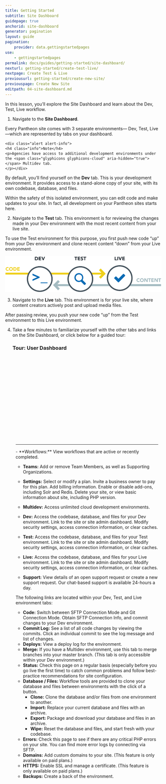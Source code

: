 ```yaml
---
title: Getting Started
subtitle: Site Dashboard
guidepage: true
anchorid: site-dashboard
generator: pagination
layout: guide
pagination:
    provider: data.gettingstartedpages
use:
    - gettingstartedpages
permalink: docs/guides/getting-started/site-dashboard/
nexturl: getting-started/create-test-live/
nextpage: Create Test & Live
previousurl: getting-started/create-new-site/
previouspage: Create New Site
editpath: 04-site-dashboard.md
---
```


In this lesson, you’ll explore the Site Dashboard and learn about the Dev, Test, Live workflow.

1. Navigate to the **Site Dashboard**.

  Every Pantheon site comes with 3 separate environments— <span class="glyphicons glyphicons-wrench" aria-hidden="true"></span> Dev, <span class="glyphicons glyphicons-equalizer" aria-hidden="true"></span> Test, <span class="glyphicons glyphicons-cardio" aria-hidden="true"></span> Live—which are represented by tabs on your dashboard.

    <div class="alert alert-info">
    <h4 class="info">Note</h4>
    <p>Agencies have access to additional development environments under the <span class="glyphicons glyphicons-cloud" aria-hidden="true"></span> Multidev tab.
    </p></div>

  By default, you’ll find yourself on the **<span class="glyphicons glyphicons-wrench" aria-hidden="true"></span> Dev** tab. This is your development environment. It provides access to a stand-alone copy of your site, with its own codebase, database, and files.

  Within the safety of this isolated environment, you can edit code and make updates to your site. In fact, all development on your Pantheon sites starts here.

2. Navigate to the **<span class="glyphicons glyphicons-equalizer" aria-hidden="true"></span> Test** tab. This environment is for reviewing the changes made in your <span class="glyphicons glyphicons-wrench" aria-hidden="true"></span> Dev environment with the most recent content from your live site.

To use the <span class="glyphicons glyphicons-equalizer" aria-hidden="true"></span> Test environment for this purpose, you first push new code “up” from your <span class="glyphicons glyphicons-wrench" aria-hidden="true"></span> Dev environment and clone recent content “down” from your <span class="glyphicons glyphicons-cardio" aria-hidden="true"></span> Live environment.

![Pantheon Workflow](/source/docs/assets/images/workflow.png)

3. Navigate to the **<span class="glyphicons glyphicons-cardio" aria-hidden="true"></span> Live** tab. This environment is for your live site, where content creators actively post and upload media files.

After passing review, you push your new code “up” from the <span class="glyphicons glyphicons-equalizer" aria-hidden="true"></span> Test environment to this <span class="glyphicons glyphicons-cardio" aria-hidden="true"></span> Live environment.

4. Take a few minutes to familiarize yourself with the other tabs and links on the <span class="glyphicons glyphicons-more-windows" aria-hidden="true"></span> Site Dashboard, or click below for a guided tour:

    <div class="panel panel-video" id="accordion">
      <div class="panel-heading panel-video-heading">
        <a class="accordion-toggle panel-video-title collapsed" data-toggle="collapse" data-parent="#accordion" data-proofer-ignore data-target="#user-dashboard-tour"><h3 class="panel-title panel-video-title" style="cursor:pointer;">Tour: User Dashboard</h3></a>
      </div>
    <div id="user-dashboard-tour" class="collapse" style="padding:10px;">
      <script src="//fast.wistia.com/embed/medias/hzsntt6bi2.jsonp" async></script><script src="//fast.wistia.com/assets/external/E-v1.js" async></script><div class="wistia_responsive_padding" style="padding:56.25% 0 0 0;position:relative;"><div class="wistia_responsive_wrapper" style="height:100%;left:0;position:absolute;top:0;width:100%;"><div class="wistia_embed wistia_async_hzsntt6bi2 videoFoam=true" style="height:100%;width:100%">&nbsp;</div></div></div>
    <hr>
    <div markdown="1">    
    - **Workflows:** View workflows that are active or recently completed.

    - **<span class="glyphicons glyphicons-groups" aria-hidden="true"></span> Teams:** Add or remove Team Members, as well as Supporting Organizations.

    - **<span class="glyphicons glyphicons-cogwheel" aria-hidden="true"></span> Settings:** Select or modify a plan. Invite a business owner to pay for this plan. Add billing information. Enable or disable add-ons, including Solr and Redis. Delete your site, or view basic information about site, including PHP version.

    - **<span class="glyphicons glyphicons-cloud" aria-hidden="true"></span> Multidev:** Access unlimited cloud development environments.

    - **<span class="glyphicons glyphicons-wrench" aria-hidden="true"></span> Dev:** Access the codebase, database, and files for your <span class="glyphicons glyphicons-wrench" aria-hidden="true"></span> Dev environment. Link to the site or site admin dashboard. Modify security settings, access connection information, or clear caches.

    - **<span class="glyphicons glyphicons-equalizer" aria-hidden="true"></span> Test:** Access the codebase, database, and files for your <span class="glyphicons glyphicons-equalizer" aria-hidden="true"></span> Test environment. Link to the site or site admin dashboard. Modify security settings, access connection information, or clear caches.

    - **<span class="glyphicons glyphicons-cardio" aria-hidden="true"></span> Live:** Access the codebase, database, and files for your <span class="glyphicons glyphicons-cardio" aria-hidden="true"></span> Live environment. Link to the site or site admin dashboard. Modify security settings, access connection information, or clear caches.

    - **<span class="glyphicons glyphicons-flag" aria-hidden="true"></span> Support:**  View details of an open support request or create a new support request. Our chat-based support is available 24-hours a day.

   The following links are located within your <span class="glyphicons glyphicons-wrench" aria-hidden="true"></span> Dev, <span class="glyphicons glyphicons-equalizer" aria-hidden="true"></span> Test, and <span class="glyphicons glyphicons-cardio" aria-hidden="true"></span> Live environment tabs:

    - **<span class="glyphicons glyphicons-embed-close" aria-hidden="true"></span> Code:** Switch between SFTP Connection Mode and Git Connection Mode. Obtain SFTP Connection Info, and commit changes to your <span class="glyphicons glyphicons-wrench" aria-hidden="true"></span> Dev environment.
    - **Commit Log:** See a list of all code changes by viewing the commits. Click an individual commit to see the log message and list of changes.
    - **<span class="glyphicons glyphicons-refresh" aria-hidden="true"></span> Deploys:** View a deploy log for the environment.
    - **<span class="glyphicons glyphicons-git-branch" aria-hidden="true"></span> Merge:** If you have a <span class="glyphicons glyphicons-cloud" aria-hidden="true"></span> Multidev environment, use this tab to merge branches into your master branch. (This tab is only accessible within your <span class="glyphicons glyphicons-wrench" aria-hidden="true"></span> Dev environment.)
    - **<span class="glyphicons glyphicons-info-sign" aria-hidden="true"></span> Status:** Check this page on a regular basis (especially before you go live the first time) to catch common problems and follow best-practice recommendations for site configuration.
    - **<span class="glyphicons glyphicons-server" aria-hidden="true"></span> Database / Files:** Workflow tools are provided to clone your database and files between environments with the click of a button.
      - **Clone:** Clone the database and/or files from one environment to another.
      - **Import:** Replace your current database and files with an archive.
      - **Export:** Package and download your database and files in an archive.
      - **Wipe:** Reset the database and files, and start fresh with your codebase.
    - **<span class="glyphicons glyphicons-warning-sign" aria-hidden="true"></span> Errors:** Check this page to see if there are any critical PHP errors on your site. You can find more error logs by connecting via SFTP.
    - **<span class="glyphicons glyphicons-home" aria-hidden="true"></span> Domains:** Add custom domains to your site. (This feature is only available on paid plans.)
    - **<span class="glyphicons glyphicons-lock" aria-hidden="true"></span> HTTPS:** Enable SSL and manage a certificate. (This feature is only available on paid plans.)
    - **<span class="glyphicons glyphicons-cloud-upload" aria-hidden="true"></span> Backups:** Create a back of the environment.
    </div>
    </div>
</div>
